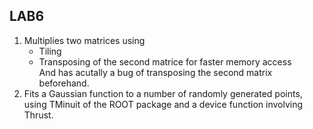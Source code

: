 ## LAB6 ##
1. Multiplies two matrices using
   * Tiling
   * Transposing of the second matrice for faster memory access  
And has acutally a bug of transposing the second matrix beforehand.
2. Fits a Gaussian function to a number of randomly generated points, using
TMinuit of the ROOT package and a device function involving Thrust.
